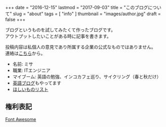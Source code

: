 +++
date = "2016-12-15"
lastmod = "2017-09-03"
title = "このブログについて"
slug = "about"
tags = [
  "info"
]
thumbnail = "images/author.jpg"
draft = false
+++

ブログというものを試してみたくて作ったブログです。  
アウトプットしたいことがある時に記事を書きます。

投稿内容は私個人の意見であり所属する企業の公式なものではありません。  
連絡は[こちら](https://goo.gl/forms/kkSZGTnzawp4fr552/)から。

* 名前: ミサ
* 職業: ITエンジニア
* マイブーム: 英語の勉強、インコカフェ巡り、サイクリング（春と秋だけ）
* [英語ブログ](http://odekake.zzzmisa.com/)もやってます
* [ほしいものリスト](http://amzn.asia/8D0eZTt/)

## 権利表記
[Font Awesome](https://fontawesome.com/license/free/)
